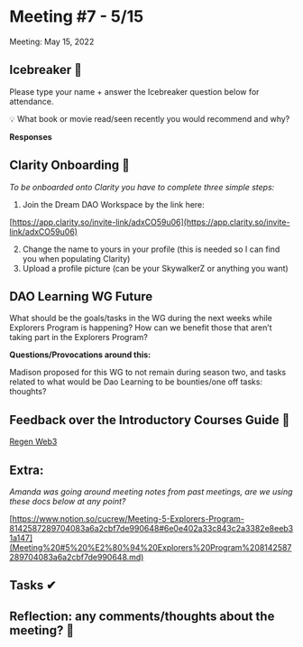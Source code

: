 # Meeting #7 - 5/15

Meeting: May 15, 2022

## Icebreaker 🧊

Please type your name + answer the Icebreaker question below for attendance. 

<aside>
💡 What book or movie read/seen recently you would recommend and why?

</aside>

**Responses**

## Clarity Onboarding 🚀

*To be onboarded onto Clarity you have to complete three simple steps:*

1.  Join the Dream DAO Workspace by the link here:

[https://app.clarity.so/invite-link/adxCO59u06](https://app.clarity.so/invite-link/adxCO59u06)

2. Change the name to yours in your profile (this is needed so I can find you when populating Clarity)
3. Upload a profile picture (can be your SkywalkerZ or anything you want)

## DAO Learning WG Future

[](https://www.notion.so/19b113bfc59546cd85b9e85d098cb157?pvs=21) 

What should be the goals/tasks in the WG during the next weeks while Explorers Program is happening? How can we benefit those that aren’t taking part in the Explorers Program?

**Questions/Provocations around this:**

Madison proposed for this WG to not remain during season two, and tasks related to what would be Dao Learning to be bounties/one off tasks: thoughts?

## Feedback over the Introductory Courses Guide 🧠

[Regen Web3](https://www.regen.today/)

## Extra:

*Amanda was going around meeting notes from past meetings, are we using these docs below at any point?* 

[https://www.notion.so/cucrew/Meeting-5-Explorers-Program-8142587289704083a6a2cbf7de990648#6e0e402a33c843c2a3382e8eeb31a147](Meeting%20#5%20%E2%80%94%20Explorers%20Program%208142587289704083a6a2cbf7de990648.md) 

## Tasks ✔

## Reflection: any comments/thoughts about the meeting? 🙌